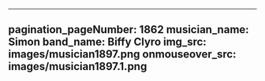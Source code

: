 ------
pagination_pageNumber: 1862
musician_name: Simon
band_name: Biffy Clyro
img_src: images/musician1897.png
onmouseover_src: images/musician1897.1.png
------